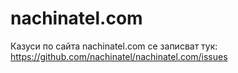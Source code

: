 # nachinatel.com
Казуси по сайта nachinatel.com се записват тук: https://github.com/nachinatel/nachinatel.com/issues
